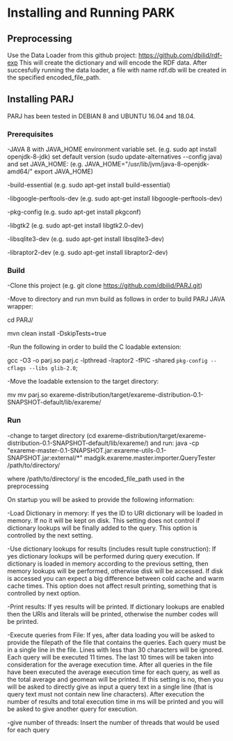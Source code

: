 # Installing and Running PARK

## Preprocessing

Use the Data Loader from this github project: https://github.com/dbilid/rdf-exp
This will create the dictionary and will encode the RDF data. After succesfully running the data loader, a file with name rdf.db will be created in the specified encoded_file_path.

## Installing PARJ

PARJ has been tested in DEBIAN 8 and UBUNTU 16.04 and 18.04.

### Prerequisites
-JAVA 8 with JAVA_HOME environment variable set. (e.g. sudo apt install openjdk-8-jdk)
set default version (sudo update-alternatives --config java)
and set JAVA_HOME: (e.g. JAVA_HOME="/usr/lib/jvm/java-8-openjdk-amd64/"
export JAVA_HOME)

-build-essential (e.g. sudo apt-get install build-essential)

-libgoogle-perftools-dev (e.g. sudo apt-get install  libgoogle-perftools-dev)

-pkg-config (e.g. sudo apt-get install pkgconf)

-libgtk2 (e.g. sudo apt-get install libgtk2.0-dev)

-libsqlite3-dev (e.g. sudo apt-get install libsqlite3-dev)

-libraptor2-dev (e.g. sudo apt-get install libraptor2-dev)

### Build

-Clone this project (e.g. git clone https://github.com/dbilid/PARJ.git)

-Move to directory and run mvn build as follows in order to build PARJ JAVA wrapper:

cd PARJ/

mvn clean install -DskipTests=true

-Run the following in order to build the C loadable extension:

gcc -O3 -o parj.so parj.c -lpthread  -lraptor2 -fPIC -shared `pkg-config --cflags --libs glib-2.0`;

-Move the loadable extension to the target directory:

mv mv parj.so exareme-distribution/target/exareme-distribution-0.1-SNAPSHOT-default/lib/exareme/

### Run

-change to target directory (cd exareme-distribution/target/exareme-distribution-0.1-SNAPSHOT-default/lib/exareme/) and run: java -cp "exareme-master-0.1-SNAPSHOT.jar:exareme-utils-0.1-SNAPSHOT.jar:external/*" madgik.exareme.master.importer.QueryTester /path/to/directory/

where /path/to/directory/ is the encoded_file_path used in the preprocessing

On startup you will be asked to provide the following information:

-Load Dictionary in memory: If yes the ID to URI dictionary will be loaded in memory. If no it will be kept on disk. This setting does not control if dictionary lookups will be finally added to the query. This option is controlled by the next setting.

-Use dictionary lookups for results (includes result tuple construction): If yes dictionary lookups will be performed during query execution. If dictionary is loaded in memory according to the previous setting, then memory lookups will be performed, otherwise disk will be accessed. If disk is accessed you can expect a big difference between cold cache and warm cache times. This option does not affect result printing, something that is controlled by next option.

-Print results: If yes results will be printed. If dictionary lookups are enabled then the URIs and literals will be printed, otherwise the number codes will be printed.

-Execute queries from File: If yes, after data loading you will be asked to provide the filepath of the file that contains the queries. Each query must be in a single line in the file. Lines with less than 30 characters will be ignored. Each query will be executed 11 times. The last 10 times will be taken into consideration for the average execution time. After all queries in the file have been executed the average execution time for each query, as well as the total average and geomean will be printed. If this setting is no, then you will be asked to directly give as input a query text in a single line (that is query text must not contain new line characters). After execution the number of results and total execution time in ms will be printed and you will be asked to give another query for execution.

-give number of threads: Insert the number of threads that would be used for each query

